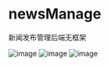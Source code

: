 # newsManage
新闻发布管理后端无框架

![image](https://github.com/WJtoy/newsManage/blob/img/%E6%B7%B1%E5%BA%A6%E6%88%AA%E5%9B%BE_%E9%80%89%E6%8B%A9%E5%8C%BA%E5%9F%9F_20190121002216.png)
![image](https://github.com/WJtoy/newsManage/blob/img/%E6%B7%B1%E5%BA%A6%E6%88%AA%E5%9B%BE_%E9%80%89%E6%8B%A9%E5%8C%BA%E5%9F%9F_20190121002437.png)
![image](https://github.com/WJtoy/newsManage/blob/img/%E6%B7%B1%E5%BA%A6%E6%88%AA%E5%9B%BE_%E9%80%89%E6%8B%A9%E5%8C%BA%E5%9F%9F_20190121002639.png)
